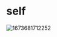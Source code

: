 # self

![1673681712252](https://user-images.githubusercontent.com/113275452/212461755-61847225-6b63-4bae-8f9b-d2a19ed02f9c.jpg)
